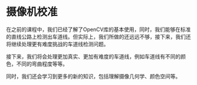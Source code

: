 # 摄像机校准

在之前的课程中，我们已经了解了OpenCV库的基本使用，同时，我们能够在标准的直线公路上检测出车道线。但实际上，我们所做的还远远不够，接下来，我们还将继续处理更有难度挑战的车道线检测问题。

接下来，我们将会处理更加真实、更加有难度的车道线，例如车道线有不同的颜色，不同的弯曲程度等等。

同时，我们还会学习到更多的新的知识，包括理解摄像几何学、颜色空间等。